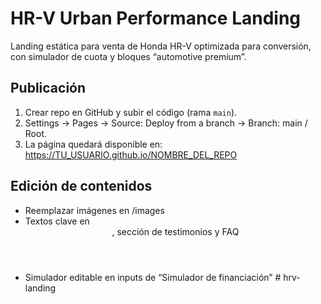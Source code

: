 # HR-V Urban Performance Landing

Landing estática para venta de Honda HR-V optimizada para conversión, con simulador de cuota y bloques “automotive premium”.

## Publicación
1. Crear repo en GitHub y subir el código (rama `main`).
2. Settings → Pages → Source: Deploy from a branch → Branch: main / Root.
3. La página quedará disponible en: https://TU_USUARIO.github.io/NOMBRE_DEL_REPO

## Edición de contenidos
- Reemplazar imágenes en /images
- Textos clave en <header>, sección de testimonios y FAQ
- Simulador editable en inputs de “Simulador de financiación”
#   h r v - l a n d i n g  
 